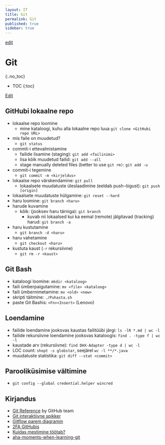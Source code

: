 ```yaml
---
layout: IT
title: Git
permalink: Git
published: true
sidebar: true
---
```


<p><a href='https://github.com/agiil/Notes/edit/master/Git.md'><span class='material-icons'>edit</span></a></p>

# Git
{:.no_toc}

* TOC
{:toc}

<a href='https://github.com/agiil/Notes'>Edit</a>

## GitHubi lokaalne repo

- lokaalse repo loomine
  - mine kataloogi, kuhu alla lokaalne repo luua
  `git clone <GitHubi repo URL>`
- mis faile on muudetud?
  - `git status`
- commit-i ettevalmistamine 
  - failide lisamine (staging): `git add <failinimi>`
  - lisa kõik muudetud failid: `git add --all`
  - stage manually deleted files (better to use `git rm)`: `git add -u`
- commit-i tegemine
  - `git commit -m <kirjeldus>`
- lokaalse repo värskendamine: `git pull`
  - lokaalsete muudatuste üleslaadimine (eeldab push-õigust): `git push [origin]`
- lokaalsete muudatuste hülgamine: `git reset --hard`  
- haru loomine: `git branch <haru>`
- harude kuvamine
  - kõik: (jooksev haru tärniga): `git branch`
    - kuvab nii lokaalsed kui ka eemal (remote) jälgitavad (tracking) harud: `git branch -a`
- haru kustutamine
  - `git branch -d <haru>`
- haru vahetamine
  - `git checkout <haru>`
- kustuta kaust (`-r` rekursiivne)
  - `git rm -r <kaust>`

## Git Bash

- kataloogi loomine: `mkdir <kataloog>`
- faili ümberpaigutamine: `mv <file> <kataloog>`
- faili ümbernimetamine: `mv <old> <new>`
- skripti täitmine: `./Puhasta.sh`
- paste Git Bashis: `<Fn><Insert>` (Lenovo)

## Loendamine

- failide loendamine jooksvas kaustas failitüübi järgi: `ls -lR *.md | wc -l`
- failide rekursiivne loendamine jooksvas kataloogis: `find . -type f | wc -l`
- kaustade arv (rekursiivne): `find DHX-Adapter -type d | wc -l`
- LOC count: `shopt -s globstar`, seejärel `wc -l **/*.java`
- muudatuste statistika: `git diff --stat <commit>`

## Parooliküsimise vältimine

- `git config --global credential.helper wincred`

## Kirjandus

- [Git Reference](http://gitref.org/index.html) by GitHub team
- [Git interaktiivne spikker](http://ndpsoftware.com/git-cheatsheet.html#loc=workspace)
- [Gitflow parem diagramm](http://www.patrickzahnd.ch/)
- [2FA GitHubis](http://blog.swilliams.me/words/2015/04/01/two-factor-authentication-for-github/) 
- [Kuidas mestimine töötab?](https://www.quora.com/How-does-Git-merge-work)
- [aha-moments-when-learning-git](https://betterexplained.com/articles/aha-moments-when-learning-git/) 




